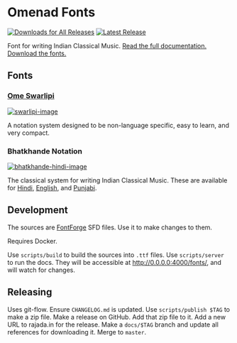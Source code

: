 # Omenad Fonts

[![Downloads for All Releases](https://img.shields.io/github/downloads/omenad/fonts/total.svg)](https://www.somsubhra.com/github-release-stats/?username=omenad&repository=fonts)
[![Latest Release](https://img.shields.io/github/release/omenad/fonts.svg)](https://github.com/omenad/fonts/releases/latest)

Font for writing Indian Classical Music.
[Read the full documentation.][docs]
[Download the fonts.][download]

## Fonts

### [Ome Swarlipi][swarlipi]

[![swarlipi-image][swarlipi-image]][swarlipi]

A notation system designed to be non-language specific, easy to learn, and very compact.

### Bhatkhande Notation

[![bhatkhande-hindi-image][bhatkhande-hindi-image]][bhatkhande-hindi]

The classical system for writing Indian Classical Music. These are available for [Hindi][bhatkhande-hindi], [English][bhatkhande-english], and [Punjabi][bhatkhande-punjabi].

## Development

The sources are [FontForge][fontforge] SFD files. Use it to make changes to them.

Requires Docker.

Use `scripts/build` to build the sources into `.ttf` files.
Use `scripts/server` to run the docs. They will be accessible at http://0.0.0.0:4000/fonts/, and will watch for changes.

## Releasing

Uses git-flow.
Ensure `CHANGELOG.md` is updated.
Use `scripts/publish $TAG` to make a zip file.
Make a release on GitHub. Add that zip file to it.
Add a new URL to rajada.in for the release.
Make a `docs/$TAG` branch and update all references for downloading it. Merge to `master`.

[docs]: https://omenad.github.io/fonts/
[download]: http://rajada.in/omenadfonts221
[swarlipi]: https://omenad.github.io/fonts/ome-swarlipi/
[swarlipi-image]: https://omenad.github.io/fonts/assets/images/ome-swarlipi-thumbnail.jpg
[bhatkhande-hindi]: https://omenad.github.io/fonts/ome-bhatkhande-hindi/
[bhatkhande-hindi-image]: https://omenad.github.io/fonts/assets/images/ome-bhatkhande-hindi-thumbnail.jpg
[bhatkhande-english]: https://omenad.github.io/fonts/ome-bhatkhande-english/
[bhatkhande-punjabi]: https://omenad.github.io/fonts/ome-bhatkhande-punjabi/
[fontforge]: https://fontforge.org/en-US/

